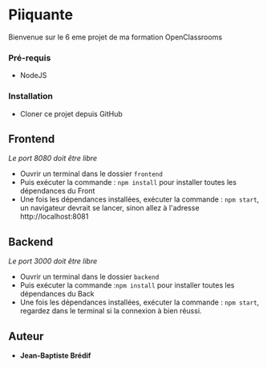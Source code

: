 # Piiquante

Bienvenue sur le 6 eme projet de ma formation OpenClassrooms

### Pré-requis

- NodeJS

### Installation

- Cloner ce projet depuis GitHub

## Frontend

_Le port 8080 doit être libre_
- Ouvrir un terminal dans le dossier ``frontend`` 
- Puis exécuter la commande : ``npm install`` pour installer toutes les dépendances du Front
- Une fois les dépendances installées, exécuter la commande :  ``npm start``, un navigateur devrait se lancer, sinon allez à l'adresse http://localhost:8081

## Backend

_Le port 3000 doit être libre_
- Ouvrir un terminal dans le dossier ``backend``
- Puis exécuter la commande :``npm install`` pour installer toutes les dépendances du Back
- Une fois les dépendances installées, exécuter la commande :  ``npm start``, regardez dans le terminal si la connexion à bien réussi.

## Auteur

* **Jean-Baptiste Brédif** 


